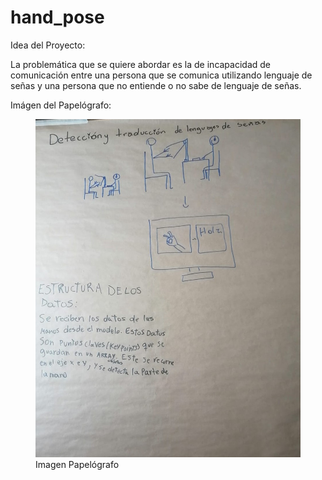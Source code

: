 # hand_pose


<!-- WARNING: THIS FILE WAS AUTOGENERATED! DO NOT EDIT! -->

Idea del Proyecto:

La problemática que se quiere abordar es la de incapacidad de
comunicación entre una persona que se comunica utilizando lenguaje de
señas y una persona que no entiende o no sabe de lenguaje de señas.

Imágen del Papelógrafo:

<figure>
<img src="img/papelografo.jpeg" alt="Imagen Papelógrafo" />
<figcaption aria-hidden="true">Imagen Papelógrafo</figcaption>
</figure>
